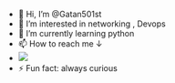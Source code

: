 - 👋 Hi, I’m @Gatan501st
- 👀 I’m interested in networking , Devops
- 🌱 I’m currently learning python
- 📫 How to reach me ↓
-  <a href="https://www.linkedin.com/in/gatanna-waruinge-807413290?lipi=urn%3Ali%3Apage%3Ad_flagship3_profile_view_base_contact_details%3B5tlTuI9hTx%2BXxguTS57mSQ%3D%3D)"><img src="https://img.shields.io/badge/-LinkedIn-0072b1?&style=for-the-badge&logo=linkedin&logoColor=white" /></a>
- ⚡ Fun fact: always curious

<!---
Gatan501st/Gatan501st is a ✨ special ✨ repository because its `README.md` (this file) appears on your GitHub profile.
You can click the Preview link to take a look at your changes.
--->

